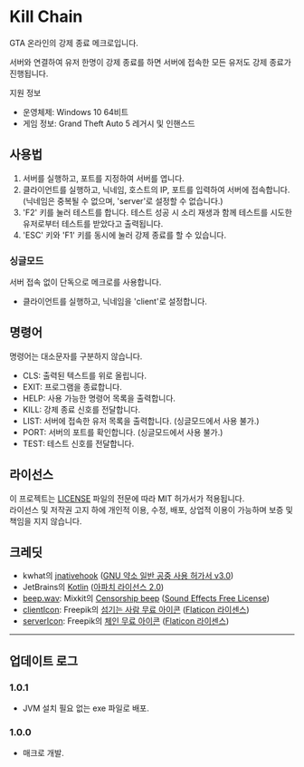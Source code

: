 # Kill Chain
GTA 온라인의 강제 종료 메크로입니다.

서버와 연결하여 유저 한명이 강제 종료를 하면 서버에 접속한 모든 유저도 강제 종료가 진행됩니다.

지원 정보<br>
- 운영체제: Windows 10 64비트
- 게임 정보: Grand Theft Auto 5 레거시 및 인핸스드

## 사용법
1. 서버를 실행하고, 포트를 지정하여 서버를 엽니다.
2. 클라이언트를 실행하고, 닉네임, 호스트의 IP, 포트를 입력하여 서버에 접속합니다.(닉네임은 중복될 수 없으며, 'server'로 설정할 수 없습니다.)
3. 'F2' 키를 눌러 테스트를 합니다. 테스트 성공 시 소리 재생과 함께 테스트를 시도한 유저로부터 테스트를 받았다고 출력됩니다.
4. 'ESC' 키와 'F1' 키를 동시에 눌러 강제 종료를 할 수 있습니다.

### 싱글모드
서버 접속 없이 단독으로 메크로를 사용합니다.

- 클라이언트를 실행하고, 닉네임을 'client'로 설정합니다.

## 명령어
명령어는 대소문자를 구분하지 않습니다.

- CLS: 출력된 텍스트를 위로 올립니다.
- EXIT: 프로그램을 종료합니다.
- HELP: 사용 가능한 명령어 목록을 출력합니다.
- KILL: 강제 종료 신호를 전달합니다.
- LIST: 서버에 접속한 유저 목록을 출력합니다. (싱글모드에서 사용 불가.)
- PORT: 서버의 포트를 확인합니다. (싱글모드에서 사용 불가.)
- TEST: 테스트 신호를 전달합니다.

## 라이선스
이 프로젝트는 [LICENSE](LICENSE) 파일의 전문에 따라 MIT 허가서가 적용됩니다.
<br>라이선스 및 저작권 고지 하에 개인적 이용, 수정, 배포, 상업적 이용이 가능하며 보증 및 책임을 지지 않습니다.

## 크레딧
- kwhat의 [jnativehook](https://github.com/kwhat/jnativehook/tree/2.2.2) ([GNU 약소 일반 공중 사용 허가서 v3.0](licenses/JNativeHook-LICENSE))
- JetBrains의 [Kotlin](https://github.com/JetBrains/kotlin) ([아파치 라이선스 2.0](https://github.com/JetBrains/kotlin/blob/master/license/LICENSE.txt))
- [beep.wav](src/main/resources/beep.wav): Mixkit의 [Censorship beep](https://mixkit.co/free-sound-effects/beep/) ([Sound Effects Free License](https://mixkit.co/license/#sfxFree))
- [clientIcon](clientIcon.ico): Freepik의 [섬기는 사람 무료 아이콘](https://www.flaticon.com/kr/free-icon/server_3962020) ([Flaticon 라이센스](licenses/Icon-LICENSE))
- [serverIcon](serverIcon.ico): Freepik의 [체인 무료 아이콘](https://www.flaticon.com/kr/free-icon/chain_1660930?related_id=1660962&origin=search) ([Flaticon 라이센스](licenses/Icon-LICENSE))

----

## 업데이트 로그

### 1.0.1
- JVM 설치 필요 없는 exe 파일로 배포.

### 1.0.0
- 매크로 개발.